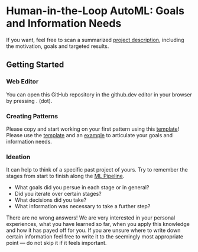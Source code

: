 # Human-in-the-Loop AutoML: Goals and Information Needs

If you want, feel free to scan a summarized [project description](Project%20Description.md), including the motivation, goals and targeted results.


## Getting Started

### Web Editor

You can open this GitHub repository in the github.dev editor in your browser by pressing . (dot).


### Creating Patterns

Please copy and start working on your first pattern using this [template](workshop/Template.md)! Please use the [template](workshop/Template.md) and an [example](workshop/Example.md) to articulate your goals and information needs.


### Ideation

It can help to think of a specific past project of yours. Try to remember the stages from start to finish along the [ML Pipeline](ML%20Pipeline%20Overview.md).

* What goals did you persue in each stage or in general?
* Did you iterate over certain stages?
* What decisions did you take?
* What information was necessary to take a further step?

There are no wrong answers! We are very interested in your personal experiences, what you have learned so far, when you apply this knowledge and how it has payed off for you.
If you are unsure where to write down certain information feel free to write it to the seemingly most appropriate point — do not skip it if it feels important.
